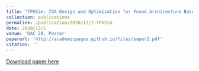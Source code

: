 ```yaml
---
title: "TPUSim: ISA Design and Optimization for Fused Architecture Based Training Accelerator"
collection: publications
permalink: /publication/2020/12/1-TPUSim
date: 2020/12/1
venue: 'DAC 20, Poster'
paperurl: 'http://academicpages.github.io/files/paper2.pdf'
citation: ''
---
```


<a href='http://academicpages.github.io/files/paper2.pdf'>Download paper here</a>
